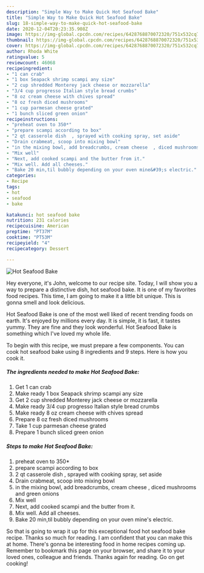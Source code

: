 ```yaml
---
description: "Simple Way to Make Quick Hot Seafood Bake"
title: "Simple Way to Make Quick Hot Seafood Bake"
slug: 18-simple-way-to-make-quick-hot-seafood-bake
date: 2020-12-04T20:23:35.908Z
image: https://img-global.cpcdn.com/recipes/6428768870072320/751x532cq70/hot-seafood-bake-recipe-main-photo.jpg
thumbnail: https://img-global.cpcdn.com/recipes/6428768870072320/751x532cq70/hot-seafood-bake-recipe-main-photo.jpg
cover: https://img-global.cpcdn.com/recipes/6428768870072320/751x532cq70/hot-seafood-bake-recipe-main-photo.jpg
author: Rhoda White
ratingvalue: 5
reviewcount: 46068
recipeingredient:
- "1 can crab"
- "1 box Seapack shrimp scampi any size"
- "2 cup shredded Monterey jack cheese or mozzarella"
- "3/4 cup progresso Italian style bread crumbs"
- "8 oz cream cheese with chives spread"
- "8 oz fresh diced mushrooms"
- "1 cup parmesan cheese grated"
- "1 bunch sliced green onion"
recipeinstructions:
- "preheat oven to 350*"
- "prepare scampi according to box"
- "2 qt casserole dish  , sprayed with cooking spray, set aside"
- "Drain crabmeat, scoop into mixing bowl"
- "in the mixing bowl, add breadcrumbs, cream cheese  , diced mushrooms and green onions"
- "Mix well"
- "Next, add cooked scampi and the butter from it."
- "Mix well. Add all cheeses."
- "Bake 20 min,til bubbly depending on your oven mine&#39;s electric."
categories:
- Recipe
tags:
- hot
- seafood
- bake

katakunci: hot seafood bake 
nutrition: 231 calories
recipecuisine: American
preptime: "PT37M"
cooktime: "PT53M"
recipeyield: "4"
recipecategory: Dessert

---
```



![Hot Seafood Bake](https://img-global.cpcdn.com/recipes/6428768870072320/751x532cq70/hot-seafood-bake-recipe-main-photo.jpg)

Hey everyone, it's John, welcome to our recipe site. Today, I will show you a way to prepare a distinctive dish, hot seafood bake. It is one of my favorites food recipes. This time, I am going to make it a little bit unique. This is gonna smell and look delicious.

Hot Seafood Bake is one of the most well liked of recent trending foods on earth. It's enjoyed by millions every day. It is simple, it is fast, it tastes yummy. They are fine and they look wonderful. Hot Seafood Bake is something which I've loved my whole life.




To begin with this recipe, we must prepare a few components. You can cook hot seafood bake using 8 ingredients and 9 steps. Here is how you cook it.

<!--inarticleads1-->

##### The ingredients needed to make Hot Seafood Bake:

1. Get 1 can crab
1. Make ready 1 box Seapack shrimp scampi any size
1. Get 2 cup shredded Monterey jack cheese or mozzarella
1. Make ready 3/4 cup progresso Italian style bread crumbs
1. Make ready 8 oz cream cheese with chives spread
1. Prepare 8 oz fresh diced mushrooms
1. Take 1 cup parmesan cheese grated
1. Prepare 1 bunch sliced green onion




<!--inarticleads2-->

##### Steps to make Hot Seafood Bake:

1. preheat oven to 350*
1. prepare scampi according to box
1. 2 qt casserole dish  , sprayed with cooking spray, set aside
1. Drain crabmeat, scoop into mixing bowl
1. in the mixing bowl, add breadcrumbs, cream cheese  , diced mushrooms and green onions
1. Mix well
1. Next, add cooked scampi and the butter from it.
1. Mix well. Add all cheeses.
1. Bake 20 min,til bubbly depending on your oven mine&#39;s electric.




So that is going to wrap it up for this exceptional food hot seafood bake recipe. Thanks so much for reading. I am confident that you can make this at home. There's gonna be interesting food in home recipes coming up. Remember to bookmark this page on your browser, and share it to your loved ones, colleague and friends. Thanks again for reading. Go on get cooking!
